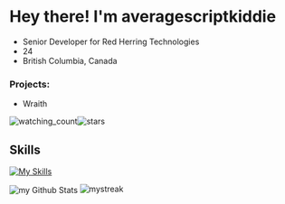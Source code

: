 # Hey there! I'm averagescriptkiddie
- Senior Developer for Red Herring Technologies
- 24
- British Columbia, Canada

### Projects:
  - Wraith

<img src="https://komarev.com/ghpvc/?username=averagescriptkiddie&color=brightgreen" alt="watching_count" /><img src="https://img.shields.io/github/stars/averagescriptkiddie?label=Stars" alt="stars">
## Skills
[![My Skills](https://skillicons.dev/icons?i=js,html,css,python,vscode,photoshop)](https://skillicons.dev)


<img align="center" src="https://github-readme-stats.vercel.app/api?username=averagescriptkiddie&include_all_commits=true&count_private=true&show_icons=true&line_height=20&title_color=2B5BBD&icon_color=1124BB&text_color=A1A1A1&bg_color=0,000000,130F40" alt="my Github Stats"/>
<img src="https://github-readme-streak-stats.herokuapp.com/?user=averagescriptkiddie&theme=tokyonight" alt="mystreak"/>



